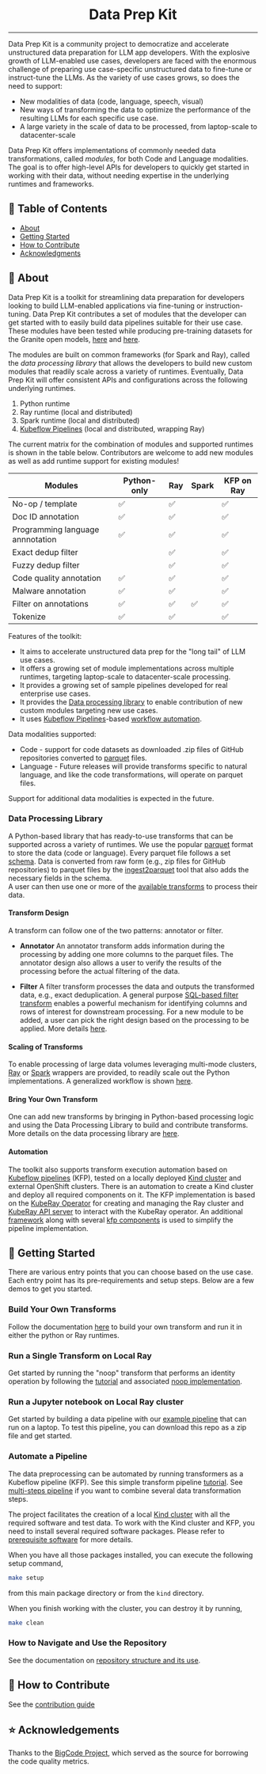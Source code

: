 

<h1 align="center">Data Prep Kit</h1>

<div align="center"> 

<?  [![Status](https://img.shields.io/badge/status-active-success.svg)]() ?>
<?  [![GitHub Issues](https://img.shields.io/github/issues/kylelobo/The-Documentation-Compendium.svg)](https://github.com/IBM/data-prep-kit/issues) ?>
<?  [![GitHub Pull Requests](https://img.shields.io/github/issues-pr/kylelobo/The-Documentation-Compendium.svg)](https://github.com/IBM/data-prep-kit/pulls) ?>
</div> 

---

Data Prep Kit is a community project to democratize and accelerate unstructured data preparation for LLM app developers. 
With the explosive growth of LLM-enabled use cases, developers are faced with the enormous challenge of preparing use case-specific unstructured data to fine-tune or instruct-tune the LLMs.
As the variety of use cases grows, so does the need to support:

- New modalities of data (code, language, speech, visual) 
- New ways of transforming the data to optimize the performance of the resulting LLMs for each specific use case.
- A large variety in the scale of data to be processed, from laptop-scale to datacenter-scale

Data Prep Kit offers implementations of commonly needed data transformations, called *modules*, for both Code and Language modalities.
The goal is to offer high-level APIs for developers to quickly get started in working with their data, without needing expertise in the underlying runtimes and frameworks.

## 📝 Table of Contents
- [About](#about)
- [Getting Started](#getting_started)
- [How to Contribute](#contribute_steps)
- [Acknowledgments](#acknowledgement)

## &#x1F4D6; About <a name = "about"></a>
Data Prep Kit is a toolkit for streamlining data preparation for developers looking to build LLM-enabled applications via fine-tuning or instruction-tuning.
Data Prep Kit contributes a set of modules that the developer can get started with to easily build data pipelines suitable for their use case.
These modules have been tested while producing pre-training datasets for the Granite open models, [here](https://huggingface.co/instructlab/granite-7b-lab) and [here](https://huggingface.co/ibm-granite). 

The modules are built on common frameworks (for Spark and Ray), called the *data processing library* that allows the developers to build new custom modules that readily scale across a variety of runtimes.
Eventually, Data Prep Kit will offer consistent APIs and configurations across the following underlying runtimes.

1. Python runtime
2. Ray runtime (local and distributed)
3. Spark runtime (local and distributed)
4. [Kubeflow Pipelines](https://www.kubeflow.org/docs/components/pipelines/v1/introduction/) (local and distributed, wrapping Ray)

The current matrix for the combination of modules and supported runtimes is shown in the table below. 
Contributors are welcome to add new modules as well as add runtime support for existing modules!


|Modules                       | Python-only       | Ray              | Spark              | KFP on Ray             |
|------------------------------  |-------------------|------------------|--------------------|------------------------|
|No-op / template                |:white_check_mark: |:white_check_mark:|                    |:white_check_mark:      |
|Doc ID annotation               |:white_check_mark: |:white_check_mark:|                    |:white_check_mark:      |
|Programming language annnotation|:white_check_mark: |:white_check_mark:|                    |:white_check_mark:      | 
|Exact dedup filter              |                   |:white_check_mark:|                    |:white_check_mark:      |
|Fuzzy dedup filter              |                   |:white_check_mark:|                    |:white_check_mark:      |
|Code quality annotation         |:white_check_mark: |:white_check_mark:|                    |:white_check_mark:      |
|Malware annotation              |:white_check_mark: |:white_check_mark:|                    |:white_check_mark:      |
|Filter on annotations           |:white_check_mark: |:white_check_mark:|:white_check_mark:  |:white_check_mark:      |
|Tokenize                        |:white_check_mark: |:white_check_mark:|                    |:white_check_mark:      |



Features of the toolkit: 

- It aims to accelerate unstructured data prep for the "long tail" of LLM use cases.
- It offers a growing set of module implementations across multiple runtimes, targeting laptop-scale to datacenter-scale processing.
- It provides a growing set of sample pipelines developed for real enterprise use cases.
- It provides the [Data processing library](data-processing-lib/ray) to enable contribution of new custom modules targeting new use cases.
- It uses [Kubeflow Pipelines](https://www.kubeflow.org/docs/components/pipelines/v1/introduction/)-based [workflow automation](kfp/doc/simple_transform_pipeline.md).

Data modalities supported: 

* Code - support for code datasets as downloaded .zip files of GitHub repositories converted to
[parquet](https://arrow.apache.org/docs/python/parquet.html) files. 
* Language - Future releases will provide transforms specific to natural language, and like the code transformations, will operate on parquet files.

Support for additional data modalities is expected in the future.

### Data Processing Library 
A Python-based library that has ready-to-use transforms that can be supported across a variety of runtimes.
We use the popular [parquet](https://arrow.apache.org/docs/python/parquet.html) format to store the data (code or language). 
Every parquet file follows a set 
[schema](tools/ingest2parquet/).
Data is converted from raw form (e.g., zip files for GitHub repositories) to parquet files by the
[ingest2parquet](tools/ingest2parquet/) 
tool that also adds the necessary fields in the schema.  
A user can then use one or more of the [available transforms](transforms) to process their data. 

#### Transform Design
A transform can follow one of the two patterns: annotator or filter.

- **Annotator** An annotator transform adds information during the processing by adding one more columns to the parquet files.
The annotator design also allows a user to verify the results of the processing before the actual filtering of the data.

- **Filter** A filter transform processes the data and outputs the transformed data, e.g., exact deduplication.
A general purpose [SQL-based filter transform](transforms/universal/filter) enables a powerful mechanism for identifying columns and rows of interest for downstream processing.
For a new module to be added, a user can pick the right design based on the processing to be applied. More details [here](transforms). 

#### Scaling of Transforms
To enable processing of large data volumes leveraging multi-mode clusters, [Ray](https://docs.ray.io/en/latest/index.html) 
or [Spark](https://spark.apache.org) wrappers are provided, to readily scale out the Python implementations.
A generalized workflow is shown [here](doc/data-processing.md).

#### Bring Your Own Transform 
One can add new transforms by bringing in Python-based processing logic and using the Data Processing Library to build and contribute transforms.
More details on the data processing library are [here](data-processing-lib/doc/overview.md). 

#### Automation
The toolkit also supports transform execution automation based on 
[Kubeflow pipelines](https://www.kubeflow.org/docs/components/pipelines/v1/introduction/) (KFP),
tested on a locally deployed [Kind cluster](https://kind.sigs.k8s.io/) and external OpenShift clusters. There is an 
automation to create a Kind cluster and deploy all required components on it.
The KFP implementation is based on the [KubeRay Operator](https://docs.ray.io/en/master/cluster/kubernetes/getting-started.html)
for creating and managing the Ray cluster and [KubeRay API server](https://github.com/ray-project/kuberay/tree/master/apiserver)
to interact with the KubeRay operator. An additional [framework](kfp/kfp_support_lib) along with several
[kfp components](kfp/kfp_ray_components) is used to simplify the pipeline implementation.

## &#x1F680; Getting Started <a name = "getting_started"></a>

There are various entry points that you can choose based on the use case. Each entry point has its pre-requirements and setup steps.
Below are a few demos to get you started. 

### Build Your Own Transforms
Follow the documentation [here](data-processing-lib/doc/overview.md) to build your own transform
and run it in either the python  or Ray runtimes. 

### Run a Single Transform on Local Ray
Get started by running the "noop" transform that performs an identity operation by following the 
[tutorial](data-processing-lib/doc/simplest-transform-tutorial.md) and associated 
[noop implementation](transforms/universal/noop). 

### Run a Jupyter notebook on Local Ray cluster
Get started by building a data pipeline with our [example pipeline](./examples/) that can run on a laptop. 
To test this pipeline, you can download this repo as a zip file and get started. 

### Automate a Pipeline
The data preprocessing can be automated by running transformers as a Kubeflow pipeline (KFP). 
See this simple transform pipeline [tutorial](kfp/doc/simple_transform_pipeline.md). See [multi-steps pipeline](kfp/doc/multi_transform_pipeline.md) 
if you want to combine several data transformation steps.

The project facilitates the creation of a local [Kind cluster](https://kind.sigs.k8s.io/) with all the required software and test data. 
To work with the Kind cluster and KFP, you need to install several required software packages. Please refer to 
[prerequisite software](./kind/README.md#preinstalled-software) for more details.

When you have all those packages installed, you can execute the following setup command,

```bash
make setup
```
from this main package directory or from the `kind` directory.

When you finish working with the cluster, you can destroy it by running,
```bash
make clean
```

### How to Navigate and Use the Repository
See the documentation on [repository structure and its use](doc/repo.md). 

## &#x1F91D; How to Contribute <a name = "contribute_steps"></a>
See the [contribution guide](CONTRIBUTING.md)


## &#x2B50; Acknowledgements <a name = "acknowledgement"></a>
Thanks to the [BigCode Project](https://github.com/bigcode-project), which served as the source for borrowing the code quality metrics.





